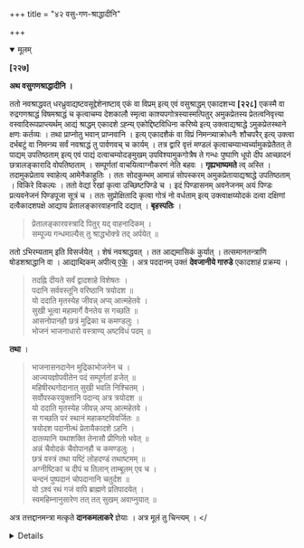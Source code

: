 +++
title = "४२ वसु-गण-श्राद्धादीनि"

+++

<details open><summary>मूलम्</summary>

**[२२७]**

**अथ वसुगणश्राद्धादीनि ।**

ततो नवश्राद्धवत् धरध्रुवाद्यष्टवसूद्देशेनाष्टाव् एकं वा विप्रम् इत्य् एवं वसुश्राद्धम् एकादशभ्य **[२२८]** एकस्मै वा रुद्रगणश्राद्धं विषमश्राद्धं च कृत्वाचम्य देशकालौ स्मृत्वा काश्यपगोत्रस्यास्मत्पितुर् अमुकप्रेतस्य प्रेतत्वनिवृत्त्या वस्वादिरूपप्राप्त्यर्थम् आद्यं श्राद्धम् एकादशे ऽह्न्य् एकोद्दिष्टविधिना करिष्ये इत्य् उक्त्वाद्यश्राद्धे ऽमुकप्रेतस्थाने क्षणः कर्तव्यः । तथा प्राप्नोतु भवान् प्राप्नवानि । इत्य् एकादशैकं वा विप्रं निमन्त्र्याक्रोधनैः शौचपरैर् इत्य् उक्त्वा दर्भबटुं वा निमन्त्र्य सर्वं नवश्राद्धं तु पार्वणवच् च कार्यम् । तत्र द्वारि वृत्तं मण्डलं कृत्वाचम्याभ्यर्च्यामुकप्रेतैतत् ते पाद्यम् उपतिष्ठताम् इत्य् एवं पाद्यं दत्वाचम्योदङ्मुखम् उपविश्यामुकगोत्रैष ते गन्धः पुष्पाणि धूपो दीप आच्छादनं छत्रालङ्कारादि वोपतिष्ठताम् । सम्पूर्णतां वाचयित्वाग्नौकरणं नेति बहवः । **गृह्यभाष्यमते** त्व् अस्ति । तदामुकप्रेताय स्वाहेत्य् आमेनैकाहुतिः । ततः सोदकुम्भम् आमान्नं सोपस्करम् अमुकप्रेतायाद्यश्राद्धे उपतिष्ठताम् । विकिरे विकल्पः । ततो वेद्यां रेखां कृत्वा उच्छिष्टपिण्डे च । इदं पिण्डासनम् अवनेजनम् अयं पिण्डः प्रत्यवनेजनं पिण्डपूजा सूत्रं च । ततः सुप्रोक्षितादि कृत्वा गोत्रं नो वर्धताम् इत्य् उक्त्वाक्षय्योदकं दत्वा दक्षिणां दत्वैकादशपक्षे आद्याय प्रेतालङ्कारवाहनादि दद्यात् । **बृहस्पतिः** ।

> प्रेतालङ्कारवस्त्रादि पितुर् यद् वाहनादिकम् ।  
सम्पूज्य गन्धमाल्यैस् तु श्राद्धभोक्त्रे तद् अर्पयेत् ॥

ततो ऽभिरम्यताम् इति विसर्जयेत् । शेषं नवश्राद्धवत् । तत आद्यमासिकं कुर्यात् । तत्समानतन्त्राणि षोडशश्राद्धानि वा । आद्याब्दिकम् अपीत्य् <u>एके</u> । अत्र पददानम् उक्तं **देवजानीये गारुडे** एकादशाहं प्रक्रम्य । 

> तदह्नि दीयते सर्वं द्वादशाहे विशेषतः ।  
पदानि सर्ववस्तूनि वरिष्ठानि त्रयोदश ॥  
यो ददाति मृतस्येह जीवन्न् अप्य् आत्महेतवे ।  
सुखी भूत्वा महामार्गे वैनतेय स गच्छति ॥  
आसनोपानहौ छत्रं मुद्रिका च कमण्डलुः ।  
भोजनं भाजनाधारो वस्त्राण्य् अष्टविधं पदम् ॥

**तथा** ।

> भाजनासनदानेन मुद्रिकाभोजनेन च ।  
आज्ययज्ञोपवीतेन पदं सम्पूर्णतां व्रजेत् ॥  
महिषीरथगोदानात् सुखी भवति निश्चितम् ।  
सर्वोपस्करयुक्तानि पदान्य् अत्र त्रयोदश ॥  
यो ददाति मृतस्येह जीवन्न् अप्य् आत्महेतवे ।  
स गच्छति परं स्थानं महाकष्टविवर्जितः ॥  
त्रयोदश पदानीत्थं प्रेतायैकादशे ऽहनि ।  
दातव्यानि यथाशक्ति तेनासौ प्रीणितो भवेत् ॥  
अन्नं चैवोदकं चैवोपानहौ च कमण्डलुः ।  
छत्रं वस्त्रं तथा यष्टिं लोहदण्डं तथाष्टमम् ॥  
अग्नीष्टिकां च दीपं च तिलान् ताम्बूलम् एव च ।  
चन्दनं पुष्पदानं चोपदानानि चतुर्दश ॥  
यो ऽश्वं रथं गजं वापि ब्राह्मणे प्रतिपादयेत् ।  
स्वमहिम्नानुसारेण तत् तत् सुखम् अवाप्नुयात् ॥

अत्र तत्तद्दानमन्त्रा मत्कृते **दानकमलाकरे** ज्ञेयाः । अत्र मूलं तु चिन्त्यम् ।
</<details>

<details><summary>मराठी</summary>

आतां वसुगणश्राद्धादिप्रयोग साङ्गतो. 

यानन्तर नवश्राद्धवत् धर, ध्रुव, प्राण, अके, अग्नि, दोष, वसु, विभावसु, या अष्टवसूं च्या उद्देशाने । अथवा १ ब्राह्मणाचे पूजन करून. आमान्नं द्यावी. यास वसगणश्राद्ध असें ह्मणतात. नन्तर-मन्यु १, मनु २, महिनस ३, महान् ४, शिव ५, क्रतुध्वज ६, उग्ररेता ७, भव ८, काल ९, वामदेव १०, धृतवत ११, या एकादशरुद्रोद्देशाने ११ अथवा १ ब्राह्मणास-सदक्षिणाक आमान्ने द्यावी. यास रुद्रगणश्राद्ध ह्मणतात. हे झा ल्यावर आचमन करून देशकाल स्मरून - 

> काश्यपगोत्रस्यास्मत्पितुरमुकगोत्रस्य प्रेतत्वनिवृत्त्या वस्वादिरूपप्राप्त्यर्थम् आद्यं श्राद्धमेकादशेऽह्नि एकोद्दिष्टविधिना करिष्ये । 

असा सङ्कल्प करून,- अमुकप्रेतस्थाने त्वया क्षणः कर्तव्यः । तसेच- प्राप्नोतु भवान् विप्राने प्राप्नुवानि असें ह्मणावेम्. असे ११ किंवा १ विप्रास अथवा दर्भबट्स निमन्त्रण करून - 

> अक्रोधनैः शौचपरैः सततं ब्रह्मचारिभिः ॥  
भवितव्यं भवद्भिश्च मया च श्राद्धकारिणा ॥ १ ॥ 

हा मन्त्र ह्मणून, पार्वणश्राद्धवत् सर्व नवश्राद्ध करावे. त्याम्त विशेष- गृहद्वाराम्त मण्डल करून, आचमन करून त्याचे पूजन केल्यावर,- अमुकप्रेतैतत्ते पाद्यमपतिष्ठताम् । ह्मणून पाद्य देऊन, आचमन करून उत्तराभिमुख बसून काश्यपगोत्रामुकप्रेत एष ते गन्धः ह्मणून गन्ध, का० प्रेत एतानि ते पुष्पाणि ह्मणून फुले, का० एष ते धृपः ह्मणून धूप, का० प्रेत एष ते दीपः ह्मणून दिवा, का प्रेतेदं ते आच्छादनं ह्मणून काही द्रव्य, का प्रेतेदं ते छत्रं ह्मणून छत्री, का० प्रेतैते तेऽलङ्काराः उपतिष्ठन्तु ह्मणून अलङ्कार, असे उपचार देऊन, का प्रेत एते गन्धपुष्पधूपदीपाच्छादनछत्रालङ्काराः सर्वे उपचाराः परिपूर्णा भवन्तु । ब्राह्मणान्नी अर्चन विधेष्वर्चितमस्तु असे ह्मणावम्. "येथे अग्नौकरण करूं नये," असें बहुत ग्रन्थकर्ते ह्मणतात. गृह्यसूत्रभाष्य कर्त्याञ्च्या मते-" अग्नौकरण करावेम्" असे आहे. हे मत घेतल्यास- अमुकप्रेताय स्वाहा ह्मणून अमान्नाने १ आहुति द्यावी. नन्तर उदककुम्भ व उपसाहित्यासह आमान्न- अमुकप्रेताय आद्यश्राद्धे उपतिष्ठतां ह्मणून द्यावे. येथे विकिरदाना विषयीचा विकल्प आहे. नन्तर वेदीवर रेपा काढून उच्छिष्टपिडावर-इदं पिण्डासनं ह्मणून दर्भ, इदमवनेजनं ह्मणून उदक, अयं पिण्डः ह्मणून पिड, प्रत्यवनेजनं ह्मणून उदक देऊन, पिटपूजा करून मूत्र द्यावे. नन्तर मुप्रोक्षितमस्तु इ० करून, गोत्रं नो वर्धतां असे ह्मणून, अक्षय्योदक व दक्षिणा देऊन, ११ ब्राह्मण साङ्गितले असतील तर पहिल्यास प्रेताचे अलङ्कार वाहन ६० द्यावम्. याविषयी बृहस्पति ह्मणतो - "प्रेताचे अलं कार वस्त्रे व अन्य वाहनादि ज असेल त; श्राद्धभोजन करणा-या विप्राचं गन्धादिकान्नी पूजन करून त्याम्स द्यावं.” अभिरम्यतां ह्मणून ब्राह्मणाञ्चं विसर्जन करावम्. हा विशेष मागितला आहे. बाकी सर्व प्रयोग नवश्राद्धवत् करावा. नन्तर आद्यमामिक किवा ए. कतन्त्रानं १६ मासिकश्राद्धे करावी. "आद्याब्दिक श्राद्धहि करावं," अमें कित्येक ह्मणतात. यथं पढ़ान करावं असे दवजानीयाम्त गरुडपुराणाम्त एकादशाहास आरम्भ करून माङ्गितले आहे. ते असे की,-" ११ व्या व विशेषतः १२ व्या दिनी पदसञ्ज्ञक श्रेष्ठ वस्तु, जो विप्रास मृतोद्देशाने अथवा आपण जीवम्त असतां आत्मार्थ देईल, तो मोठ्या[^१] यम मार्गात सुग्वाने जाईल. 

[^१]: भुमीपामन यमाच्या नगरीचा माग ९९ हजार योजन लाव आहे अस भा० स्क०५ अ० २६त सा. गितले आहे.

पदमञ्ज्ञक वस्तु माङ्गतो - आमन, चर्मी जोडा, छत्री, आगठी, ताम्ब्या, भोजन व पात्र आणि वन्ने अमे प्रकारचे पद आहे. ह-पात्र, आमन, मुद्रिका, भोजन, आज्य व यज्ञोपवीत याञ्च्या दानानं सम्पूर्ण होते. महिपी, रथ व गाय दान केलें असतां निश्चयाने प्रेत मुग्वी होतो. मर्व उपमाहित्यांसह १३पदं जो जिवम्त असतां ग्वार्थ देतो किवा मृताम अन्यानं दिल्याम तो सहन उत्तमलोकाम जातो. असी १३पदें ११ व्या दिनी यथाशक्ति द्यावी. त्याने हा सन्तुष्ट होतो. “अन्न, उदक, उपानह, कमण्डलु, छत्र, वस्त्र, काठी, लोहदण्ड, अग्नीची वीट, दीप, तीळ, तान्दूळ, चन्दन व पुष्पें ही १४उपदाने, आणि घोडा, रथ व हत्ती ही विप्राम्स यथाशक्ति जो देईल त्यास में पाहिजे तें सुख मिळेल," अमें साङ्गितले आहे. येथे साङ्गितलेल्या दानाञ्चे मन्त्र दानकमलाकराम्त पहावे. येथे मूलवचनाञ्चा विचार करावा. 
</<details>